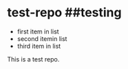 test-repo
##testing
=========

* first item in list
* second itemin list
* third item in list

This is a test repo.
